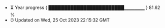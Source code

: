 - ⏳ Year progress { ████████████████████████▁▁▁▁▁▁ } 81.62 %
- ⏰ Updated on Wed, 25 Oct 2023 22:15:32 GMT

